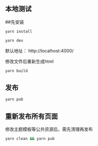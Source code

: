 ## 本地测试
##先安装
```bash
yarn install
```

```bash
yarn dev
```

默认地址： http://localhost:4000/

修改文件后重新生成html

```bash
yarn build
```

## 发布

```bash
yarn pub
```

## 重新发布所有页面

修改主题模板等公共资源后，需先清理再发布

```bash
yarn clean && yarn pub
```
